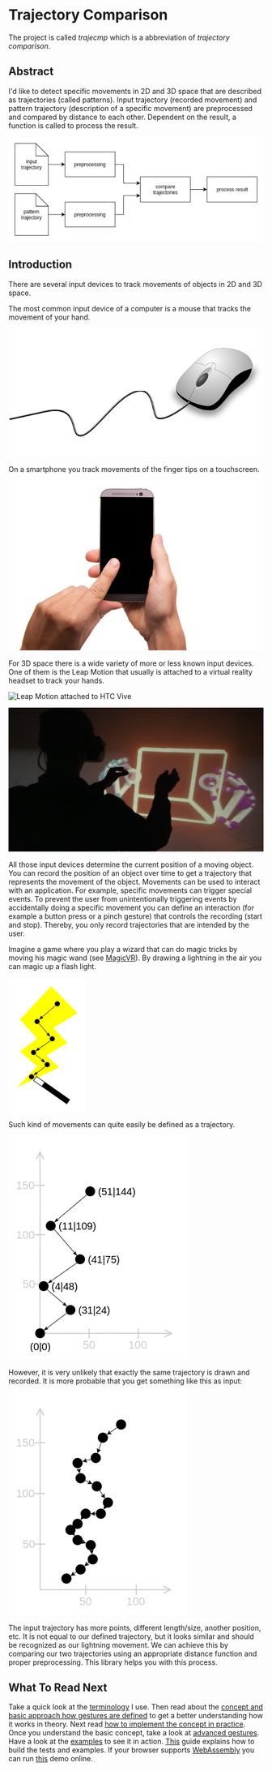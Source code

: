 # Trajectory Comparison

The project is called _trajecmp_ which is a abbreviation of _trajectory comparison_.

## Abstract

I'd like to detect specific movements in 2D and 3D space that are described as trajectories (called patterns).
Input trajectory (recorded movement) and pattern trajectory (description of a specific movement) are preprocessed and
compared by distance to each other. Dependent on the result, a function is called to process the result.

![system diagram](doc/img/system-diagram.png)


## Introduction

There are several input devices to track movements of objects in 2D and 3D space.

The most common input device of a computer is a mouse that tracks the movement of your hand.

![mouse](doc/img/mouse.png)

On a smartphone you track movements of the finger tips on a touchscreen. 

![smartphone](doc/img/smartphone.jpg)

For 3D space there is a wide variety of more or less known input devices.
One of them is the Leap Motion that usually is attached to a virtual reality headset to track your hands.

![Leap Motion attached to HTC Vive](doc/img/leap-motion-attached-to-htc-vive.png)

![Leap Motion in action](doc/img/leap-motion-in-action.png)

All those input devices determine the current position of a moving object.
You can record the position of an object over time to get a trajectory that represents the movement of the object.
Movements can be used to interact with an application.
For example, specific movements can trigger special events.
To prevent the user from unintentionally triggering events by accidentally doing a specific movement
you can define an interaction (for example a button press or a pinch gesture)
that controls the recording (start and stop).
Thereby, you only record trajectories that are intended by the user.

Imagine a game where you play a wizard that can do magic tricks by moving his
magic wand (see [MagicVR](https://github.com/maiermic/MagicVR)).
By drawing a lightning in the air you can magic up a flash light.

![draw lightning with magic wand](doc/img/lightning.png)

Such kind of movements can quite easily be defined as a trajectory.

![draw lightning with magic wand](doc/img/lightning-trajectory.png)

However, it is very unlikely that exactly the same trajectory is drawn and recorded.
It is more probable that you get something like this as input:

![draw lightning with magic wand](doc/img/possible-lightning-trajectory-input.png)

The input trajectory has more points, different length/size, another position, etc.
It is not equal to our defined trajectory, but it looks similar and should be recognized as our lightning movement.
We can achieve this by comparing our two trajectories using an appropriate distance function and proper preprocessing.
This library helps you with this process.


## What To Read Next

Take a quick look at the [terminology](doc/terminology.md) I use.
Then read about the [concept and basic approach how gestures are defined](doc/gestures-basics.md)
to get a better understanding how it works in theory.
Next read [how to implement the concept in practice](doc/gestures-implementation.md).
Once you understand the basic concept, take a look at [advanced gestures](doc/gestures-advanced.md).
Have a look at the [examples](doc/examples.md) to see it in action.
[This](doc/how-to-build.md) guide explains how to build the tests and examples.
If your browser supports [WebAssembly] you can run [this][online demo] demo online. 

[WebAssembly]: http://caniuse.com/#feat=wasm
[online demo]: http://cpppc.maiermic.surge.sh/
